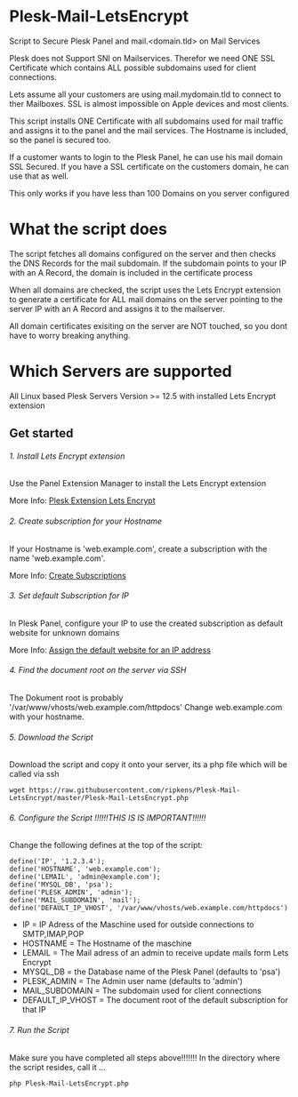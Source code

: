 # Plesk-Mail-LetsEncrypt
Script to Secure Plesk Panel and mail.&lt;domain.tld> on Mail Services

Plesk does not Support SNI on Mailservices. Therefor we need ONE SSL Certificate which contains ALL possible subdomains used for client connections.

Lets assume all your customers are using mail.mydomain.tld to connect to ther Mailboxes. SSL is almost impossible on Apple devices and most clients.

This script installs ONE Certificate with all subdomains used for mail traffic and assigns it to the panel and the mail services.
The Hostname is included, so the panel is secured too.

If a customer wants to login to the Plesk Panel, he can use his mail domain SSL Secured.
If you have a SSL certificate on the customers domain, he can use that as well.

This only works if you have less than 100 Domains on you server configured

# What the script does

The script fetches all domains configured on the server and then checks the DNS Records for the mail subdomain.
If the subdomain points to your IP with an A Record, the domain is included in the certificate process

When all domains are checked, the script uses the Lets Encrypt extension to generate a certificate for ALL mail domains on the server  pointing to the server IP with an A Record and assigns it to the mailserver.

All domain certificates exisiting on the server are NOT touched, so you dont have to worry breaking anything.

# Which Servers are supported

All Linux based Plesk Servers Version >= 12.5 with installed Lets Encrypt extension

## Get started

###### 1. Install Lets Encrypt extension

Use the Panel Extension Manager to install the Lets Encrypt extension

More Info: [Plesk Extension Lets Encrypt](https://www.plesk.com/extensions/letsencrypt/)

###### 2. Create subscription for your Hostname

If your Hostname is 'web.example.com', create a subscription with the name 'web.example.com'.

More Info: [Create Subscriptions](https://docs.plesk.com/en-US/onyx/administrator-guide/customers-and-resellers/hosting-plans-and-subscriptions/managing-subscriptions.65125/)

###### 3. Set default Subscription for IP

In Plesk Panel, configure your IP to use the created subscription as default website for unknown domains

More Info: [Assign the default website for an IP address](https://docs.plesk.com/en-US/onyx/administrator-guide/server-administration/ip-addresses-management.59410/)

###### 4. Find the document root on the server via SSH

The Dokument root is probably '/var/www/vhosts/web.example.com/httpdocs'
Change web.example.com with your hostname.

###### 5. Download the Script

Download the script and copy it onto your server, its a php file which will be called via ssh

```wget https://raw.githubusercontent.com/ripkens/Plesk-Mail-LetsEncrypt/master/Plesk-Mail-LetsEncrypt.php```

###### 6. Configure the Script !!!!!!THIS IS IS IMPORTANT!!!!!!

Change the following defines at the top of the script:

```
define('IP', '1.2.3.4');
define('HOSTNAME', 'web.example.com');
define('LEMAIL', 'admin@example.com');
define('MYSQL_DB', 'psa');
define('PLESK_ADMIN', 'admin');
define('MAIL_SUBDOMAIN', 'mail');
define('DEFAULT_IP_VHOST', '/var/www/vhosts/web.example.com/httpdocs')
```

- IP = IP Adress of the Maschine used for outside connections to SMTP,IMAP,POP
- HOSTNAME = The Hostname of the maschine
- LEMAIL = The Mail adress of an admin to receive update mails form Lets Encrypt
- MYSQL_DB = the Database name of the Plesk Panel (defaults to 'psa')
- PLESK_ADMIN = The Admin user name (defaults to 'admin')
- MAIL_SUBDOMAIN = The subdomain used for client connections
- DEFAULT_IP_VHOST = The document root of the default subscription for that IP

###### 7. Run the Script

Make sure you have completed all steps above!!!!!!!
In the directory where the script resides, call it ...

```
php Plesk-Mail-LetsEncrypt.php
```
